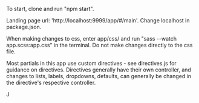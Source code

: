 To start, clone and run "npm start".

Landing page url: 'http://localhost:9999/app/#/main'. Change localhost in package.json.

When making changes to css, enter app/css/ and run "sass --watch app.scss:app.css" in the terminal. Do not make changes directly to the css file.

Most partials in this app use custom directives - see directives.js for guidance on directives. Directives generally have their own controller, and changes to lists, labels, dropdowns, defaults, can generally be changed in the directive's respective controller.

J
